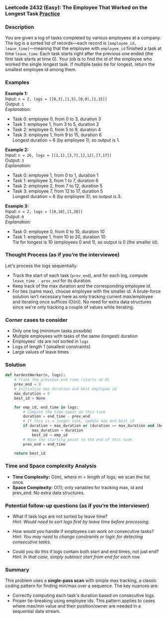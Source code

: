 ### Leetcode 2432 (Easy): The Employee That Worked on the Longest Task [Practice](https://leetcode.com/problems/the-employee-that-worked-on-the-longest-task)

### Description  
You are given a log of tasks completed by various employees at a company. The log is a sorted list of records—each record is `[employee_id, leave_time]`—meaning that the employee with `employee_id` finished a task at time `leave_time`. Each task starts right after the previous one ended (the first task starts at time 0). Your job is to find the id of the employee who worked the single longest task. If multiple tasks tie for longest, return the smallest employee id among them.

### Examples  

**Example 1:**  
Input: `n = 2, logs = [[0,3],[1,5],[0,9],[1,15]]`  
Output: `1`  
*Explanation:*
- Task 0: employee 0, from 0 to 3, duration 3
- Task 1: employee 1, from 3 to 5, duration 2
- Task 2: employee 0, from 5 to 9, duration 4
- Task 3: employee 1, from 9 to 15, duration 6  
Longest duration = 6 (by employee 1); so output is 1.

**Example 2:**  
Input: `n = 26, logs = [[1,1],[3,7],[2,12],[7,17]]`  
Output: `3`  
*Explanation:*
- Task 0: employee 1, from 0 to 1, duration 1
- Task 1: employee 3, from 1 to 7, duration 6
- Task 2: employee 2, from 7 to 12, duration 5
- Task 3: employee 7, from 12 to 17, duration 5  
Longest duration = 6 (by employee 3); so output is 3.

**Example 3:**  
Input: `n = 2, logs = [[0,10],[1,20]]`  
Output: `0`  
*Explanation:*
- Task 0: employee 0, from 0 to 10, duration 10
- Task 1: employee 1, from 10 to 20, duration 10  
Tie for longest is 10 (employees 0 and 1), so output is 0 (the smaller id).

### Thought Process (as if you’re the interviewee)  
Let's process the logs sequentially:
- Track the start of each task (`prev_end`), and for each log, compute `leave_time - prev_end` for its duration.
- Keep track of the max duration and the corresponding employee id.
- For ties (same max), choose employee with the smaller id.
A brute-force solution isn't necessary here as only tracking current max/employee and iterating once suffices (O(n)).
No need for extra data structures since we're only tracking a couple of values while iterating.

### Corner cases to consider  
- Only one log (minimum tasks possible)
- Multiple employees with tasks of the same (longest) duration
- Employees' ids are not sorted in `logs`
- Logs of length 1 (smallest constraints)
- Large values of leave times

### Solution

```python
def hardestWorker(n, logs):
    # Track the previous end time (starts at 0)
    prev_end = 0
    # Initialize max duration and best employee id
    max_duration = 0
    best_id = None

    for emp_id, end_time in logs:
        # Compute the time spent on this task
        duration = end_time - prev_end
        # If this is a longer task, update max and best id
        if duration > max_duration or (duration == max_duration and (best_id is None or emp_id < best_id)):
            max_duration = duration
            best_id = emp_id
        # Move the starting point to the end of this task
        prev_end = end_time

    return best_id
```

### Time and Space complexity Analysis  

- **Time Complexity:** O(m), where m = length of logs; we scan the list once.
- **Space Complexity:** O(1); only variables for tracking max, id and prev_end. No extra data structures.

### Potential follow-up questions (as if you’re the interviewer)  

- What if task logs are not sorted by leave time?  
  *Hint: Would need to sort logs first by leave time before processing.*

- How would you handle if employees can work on consecutive tasks?  
  *Hint: You may need to change constraints or logic for detecting consecutive tasks.*

- Could you do this if logs contain both start and end times, not just end?  
  *Hint: In that case, simply subtract start from end for each row.*

### Summary
This problem uses a **single-pass scan** with simple max tracking, a classic coding pattern for finding min/max over a sequence. The key nuances are:
- Correctly computing each task's duration based on consecutive logs.
- Proper tie-breaking using employee ids.
This pattern applies to cases where max/min value and their position/owner are needed in a sequential data stream.